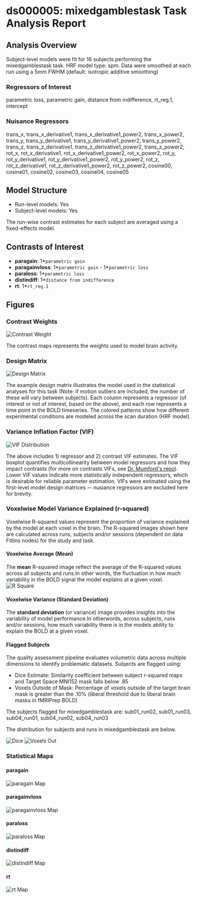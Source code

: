 # ds000005: mixedgamblestask Task Analysis Report
## Analysis Overview
Subject-level models were fit for 16 subjects performing the mixedgamblestask task.
HRF model type: spm. Data were smoothed at each run using a 5mm FWHM (default: isotropic additive smoothing)
### Regressors of Interest
parametric loss, parametric gain, distance from indifference, rt_reg.1, intercept
### Nuisance Regressors
trans_x, trans_x_derivative1, trans_x_derivative1_power2, trans_x_power2, trans_y, trans_y_derivative1, trans_y_derivative1_power2, trans_y_power2, trans_z, trans_z_derivative1, trans_z_derivative1_power2, trans_z_power2, rot_x, rot_x_derivative1, rot_x_derivative1_power2, rot_x_power2, rot_y, rot_y_derivative1, rot_y_derivative1_power2, rot_y_power2, rot_z, rot_z_derivative1, rot_z_derivative1_power2, rot_z_power2, cosine00, cosine01, cosine02, cosine03, cosine04, cosine05
## Model Structure
- Run-level models: Yes
- Subject-level models: Yes

The run-wise contrast estimates for each subject are averaged using a fixed-effects model.
## Contrasts of Interest
- **paragain**: 1*`parametric gain`
- **paragainvloss**: 1*`parametric gain` - 1*`parametric loss`
- **paraloss**: 1*`parametric loss`
- **distindiff**: 1*`distance from indifference`
- **rt**: 1*`rt_reg.1`

## Figures

### Contrast Weights
![Contrast Weight](./imgs/ds000005_task-mixedgamblestask_contrast-matrix.svg)

The contrast maps represents the weights used to model brain activity.

### Design Matrix
![Design Matrix](./imgs/ds000005_task-mixedgamblestask_design-matrix.svg)

The example design matrix illustrates the model used in the statistical analyses for this task (Note: if motion outliers are included, the number of these will vary between subjects). Each column represents a regressor (of interest or not of interest, based on the above), and each row represents a time point in the BOLD timeseries. The colored patterns show how different experimental conditions are modeled across the scan duration (HRF model).

### Variance Inflation Factor (VIF)
![VIF Distribution](./imgs/ds000005_task-mixedgamblestask_vif-boxplot.png)

The above includes 1) regressor and 2) contrast VIF estimates. The VIF boxplot quantifies multicollinearity between model regressors and how they impact contrasts (for more on contrasts VIFs, see [Dr. Mumford's repo](https://github.com/jmumford/vif_contrasts)). Lower VIF values indicate more statistically independent regressors, which is desirable for reliable parameter estimation. VIFs were estimated using the first-level model design matrices -- nusiance regressors are excluded here for brevity.

### Voxelwise Model Variance Explained (r-squared)
Voxelwise R-squared values represent the proportion of variance explained by the model at each voxel in the brain. The R-squared images shown here are calculated across runs, subjects and/or sessions (dependent on data Fitlins nodes) for the study and task.

#### Voxelwise Average (Mean)
The **mean** R-squared image reflect the average of the R-squared values across all subjects and runs.In other words, the fluctuation in how much variability in the BOLD signal the model explains at a given voxel.
![R Square](./imgs/ds000005_task-mixedgamblestask_rsquare-mean.png)

#### Voxelwise Variance (Standard Deviation)
The **standard deviation** (or variance) image provides insights into the variability of model performance.In otherwords, across subjects, runs and/or sessions, how much variability there is in the models ability to explain the BOLD at a given voxel.

#### Flagged Subjects
The quality assessment pipeline evaluates volumetric data across multiple dimensions to identify problematic datasets. Subjects are flagged using: 

  - Dice Estimate: Similarity coefficient between subject r-squared maps and Target Space MNI152 mask falls below .85 
  - Voxels Outside of Mask: Percentage of voxels outside of the target brain mask is greater than the .10% (liberal threshold due to liberal brain masks in fMRIPrep BOLD) 

The subjects flagged for mixedgamblestask are:
sub01_run02, sub01_run03, sub04_run01, sub04_run02, sub04_run03

The distribution for subjects and runs in mixedgamblestask are below. 

![Dice](./imgs/ds000005_task-mixedgamblestask_hist-dicesimilarity.png)
![Voxels Out](./imgs/ds000005_task-mixedgamblestask_hist-voxoutmask.png)

### Statistical Maps

#### paragain
![paragain Map](./imgs/ds000005_task-mixedgamblestask_contrast-paragain_map.png)

#### paragainvloss
![paragainvloss Map](./imgs/ds000005_task-mixedgamblestask_contrast-paragainvloss_map.png)

#### paraloss
![paraloss Map](./imgs/ds000005_task-mixedgamblestask_contrast-paraloss_map.png)

#### distindiff
![distindiff Map](./imgs/ds000005_task-mixedgamblestask_contrast-distindiff_map.png)

#### rt
![rt Map](./imgs/ds000005_task-mixedgamblestask_contrast-rt_map.png)
